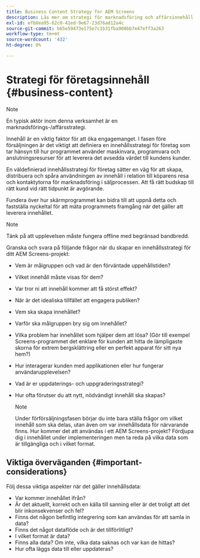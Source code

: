 ```yaml
---
title: Business Content Strategy for AEM Screens
description: Läs mer om strategi för marknadsföring och affärsinnehåll när det gäller AEM Screens.
exl-id: efb8ea95-62c0-41ed-9e67-23d76ad12a4c
source-git-commit: b65e59473e175e7c1b31fba900bb7e47eff3a263
workflow-type: tm+mt
source-wordcount: '432'
ht-degree: 0%

---
```


# Strategi för företagsinnehåll {#business-content}

>[!NOTE]
>
>En typisk aktör inom denna verksamhet är en marknadsförings-/affärsstrategi.

Innehåll är en viktig faktor för att öka engagemanget. I fasen före försäljningen är det viktigt att definiera en innehållsstrategi för företag som tar hänsyn till hur programmet använder maskinvara, programvara och anslutningsresurser för att leverera det avsedda värdet till kundens kunder.

En väldefinierad innehållsstrategi för företag sätter en väg för att skapa, distribuera och spåra användningen av innehåll i relation till köparens resa och kontaktytorna för marknadsföring i säljprocessen. Att få rätt budskap till rätt kund vid rätt tidpunkt är avgörande.

Fundera över hur skärmprogrammet kan bidra till att uppnå detta och fastställa nyckeltal för att mäta programmets framgång när det gäller att leverera innehållet.

>[!NOTE]
>
>Tänk på att upplevelsen måste fungera offline med begränsad bandbredd.

Granska och svara på följande frågor när du skapar en innehållsstrategi för ditt AEM Screens-projekt:

* Vem är målgruppen och vad är den förväntade uppehållstiden?
* Vilket innehåll måste visas för dem?
* Var tror ni att innehåll kommer att få störst effekt?
* När är det idealiska tillfället att engagera publiken?
* Vem ska skapa innehållet?
* Varför ska målgruppen bry sig om innehållet?
* Vilka problem har innehållet som hjälper dem att lösa? (Gör till exempel Screens-programmet det enklare för kunden att hitta de lämpligaste skorna för extrem bergsklättring eller en perfekt apparat för sitt nya hem?)
* Hur interagerar kunden med applikationen eller hur fungerar användarupplevelsen?
* Vad är er uppdaterings- och uppgraderingsstrategi?
* Hur ofta förutser du att nytt, nödvändigt innehåll ska skapas?

  >[!NOTE]
  >
  >Under förförsäljningsfasen börjar du inte bara ställa frågor om vilket innehåll som ska delas, utan även om var innehållsdata för närvarande finns. Hur kommer det att användas i ett AEM Screens-projekt? Fördjupa dig i innehållet under implementeringen men ta reda på vilka data som är tillgängliga och i vilket format.

## Viktiga överväganden {#important-considerations}

Följ dessa viktiga aspekter när det gäller innehållsdata:

* Var kommer innehållet ifrån?
* Är det aktuellt, korrekt och en källa till sanning eller är det troligt att det blir inkonsekvenser och fel?
* Finns det någon befintlig integrering som kan användas för att samla in data?
* Finns det något dataflöde och är det tillförlitligt?
* I vilket format är data?
* Finns alla data? Om inte, vilka data saknas och var kan de hittas?
* Hur ofta läggs data till eller uppdateras?
